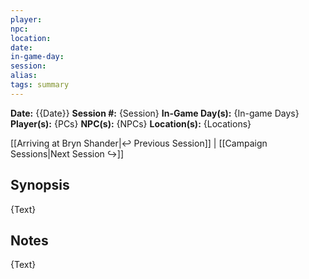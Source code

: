 ```yaml
---
player:
npc:
location:
date:
in-game-day:
session:
alias:
tags: summary
---
```


**Date:** {{Date}}
**Session #:** {Session}
**In-Game Day(s):** {In-game Days}
**Player(s):** {PCs}
**NPC(s):** {NPCs}
**Location(s):** {Locations}

[[Arriving at Bryn Shander|↩️ Previous Session]] | [[Campaign Sessions|Next Session ↪️]]

## Synopsis
{Text}

## Notes
{Text}

